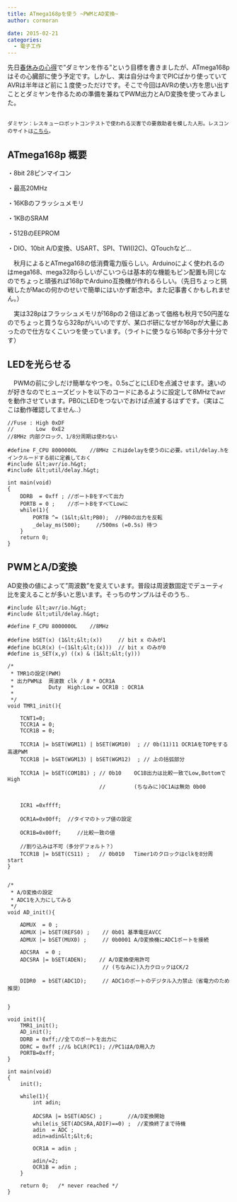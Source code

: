 ```yaml
---
title: ATmega168pを使う ~PWMとAD変換~
author: cormoran

date: 2015-02-21
categories:
  - 電子工作
---
```

先日[春休みの心得][1]で&#8221;ダミヤンを作る&#8221;という目標を書きましたが、ATmega168pはその心臓部に使う予定です。しかし、実は自分は今までPICばかり使っていてAVRは半年ほど前に１度使っただけです。そこで今回はAVRの使い方を思い出すこととダミヤンを作るための準備を兼ねてPWM出力とA/D変換を使ってみました。

<!--more-->



<small><br /> ダミヤン：レスキューロボットコンテストで使われる災害での要救助者を模した人形。レスコンのサイトは<a href="http://www.rescue-robot-contest.org/" title="レスコン" target="_blank">こちら</a>。</small>

## ATmega168p 概要

・8bit 28ピンマイコン

・最高20MHz

・16KBのフラッシュメモリ

・1KBのSRAM

・512BのEEPROM

・DIO、10bit A/D変換、USART、SPI、TWI(I2C)、QTouchなど&#8230;

　秋月によるとATmega168の低消費電力版らしい。Arduinoによく使われるのはmega168、mega328pらしいがこいつらは基本的な機能もピン配置も同じなのでちょっと頑張れば168pでArduino互換機が作れるらしい。（先日ちょっと挑戦したがMacの何かのせいで簡単にはいかず断念中。また記事書くかもしれません。）

　実は328pはフラッシュメモリが168pの２倍ほどあって価格も秋月で50円差なのでちょっと買うなら328pがいいのですが、某ロボ研になぜか168pが大量にあったので仕方なくこいつを使っています。（ライトに使うなら168pで多分十分です）

## LEDを光らせる

　PWMの前に少しだけ簡単なやつを。0.5sごとにLEDを点滅させます。速いのが好きなのでヒューズビットを以下のコードにあるように設定して8MHzでavrを動作させています。PB0にLEDをつないでおけば点滅するはずです。（実はここは動作確認してません..）

~~~
//Fuse : High 0xDF
//       Low  0xE2
//8MHz 内部クロック、1/8分周期は使わない

#define F_CPU 8000000L    //8MHz これはdelayを使うのに必要。util/delay.hをインクルードする前に定義しておく
#include &lt;avr/io.h&gt;
#include &lt;util/delay.h&gt;

int main(void)
{
    DDRB  = 0xff ; //ポートBをすべて出力
    PORTB = 0 ;    //ポートBをすべてLowに
    while(1){
        PORTB ^= (1&lt;&lt;PB0);  //PB0の出力を反転
        _delay_ms(500);     //500ms (=0.5s) 待つ
    }
    return 0;
}
~~~

## PWMとA/D変換

AD変換の値によって&#8221;周波数&#8221;を変えています。普段は周波数固定でデューティ比を変えることが多いと思います。そっちのサンプルはそのうち..

~~~
#include &lt;avr/io.h&gt;
#include &lt;util/delay.h&gt;

#define F_CPU 8000000L    //8MHz

#define bSET(x) (1&lt;&lt;(x))     // bit x のみが1
#define bCLR(x) (~(1&lt;&lt;(x)))  // bit x のみが0
#define is_SET(x,y) ((x) & (1&lt;&lt;(y)))

/*
 * TMR1の設定(PWM)
 * 出力PWMは  周波数 clk / 8 * OCR1A
 *           Duty  High:Low = OCR1B : OCR1A
 *
 */
void TMR1_init(){

    TCNT1=0;
    TCCR1A = 0;
    TCCR1B = 0;

    TCCR1A |= bSET(WGM11) | bSET(WGM10)  ; // 0b(11)11 OCR1AをTOPをする高速PWM
    TCCR1B |= bSET(WGM13) | bSET(WGM12)  ; // 上の括弧部分

    TCCR1A |= bSET(COM1B1) ; // 0b10    OC1B出力は比較一致でLow,BottomでHigh
                             //         (ちなみに)OC1Aは無効 0b00


    ICR1 =0xffff;

    OCR1A=0x00ff;  //タイマのトップ値の設定

    OCR1B=0x00ff;     //比較一致の値

    //割り込みは不可（多分デフォルト？）
    TCCR1B |= bSET(CS11) ;   // 0b010   Timer1のクロックはclkを8分周 start
}


/*
 * A/D変換の設定
 * ADC1を入力にしてみる
 */
void AD_init(){

    ADMUX  = 0 ;
    ADMUX |= bSET(REFS0) ;    // 0b01 基準電圧AVCC
    ADMUX |= bSET(MUX0) ;     // 0b0001 A/D変換機にADC1ポートを接続

    ADCSRA  = 0 ;
    ADCSRA |= bSET(ADEN);    // A/D変換使用許可
                              // (ちなみに)入力クロックはCK/2

    DIDR0  = bSET(ADC1D);     // ADC1のポートのデジタル入力禁止（省電力のため推奨）


}

void init(){
    TMR1_init();
    AD_init();
    DDRB = 0xff;//全てのポートを出力に
    DDRC = 0xff ;//& bCLR(PC1); //PC1はA/D用入力
    PORTB=0xff;
}

int main(void)
{
    init();

    while(1){
        int adin;

        ADCSRA |= bSET(ADSC) ;        //A/D変換開始
        while(is_SET(ADCSRA,ADIF)==0) ;  //変換終了まで待機
        adin  = ADC ;
        adin=adin&lt;&lt;6;

        OCR1A = adin ;

        adin/=2;
        OCR1B = adin ;
    }

    return 0;   /* never reached */
}
~~~

 [1]: http://blog.cormoran-web.com/2015/02/17/promise-of-spring-vacation/ "春休みの生活心得"
